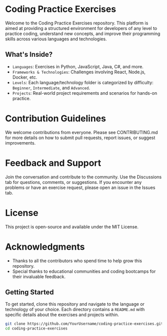 # Coding Practice Exercises

Welcome to the Coding Practice Exercises repository. This platform is aimed at providing a structured environment for developers of any level to practice coding, understand new concepts, and improve their programming skills across various languages and technologies.

## What's Inside?

- `Languages`: Exercises in Python, JavaScript, Java, C#, and more.
- `Frameworks & Technologies`: Challenges involving React, Node.js, Docker, etc.
- `Levels`: Each language/technology folder is categorized by difficulty: `Beginner`, `Intermediate`, and `Advanced`.
- `Projects`: Real-world project requirements and scenarios for hands-on practice.

# Contribution Guidelines
We welcome contributions from everyone. Please see CONTRIBUTING.md for more details on how to submit pull requests, report issues, or suggest improvements.

# Feedback and Support
Join the conversation and contribute to the community. Use the Discussions tab for questions, comments, or suggestions. If you encounter any problems or have an exercise request, please open an issue in the Issues tab.

# License
This project is open-source and available under the MIT License.

# Acknowledgments
- Thanks to all the contributors who spend time to help grow this repository.
- Special thanks to educational communities and coding bootcamps for their invaluable feedback.

## Getting Started

To get started, clone this repository and navigate to the language or technology of your choice. Each directory contains a `README.md` with specific details about the exercises and projects within.

```sh
git clone https://github.com/YourUsername/coding-practice-exercises.git
cd coding-practice-exercises

